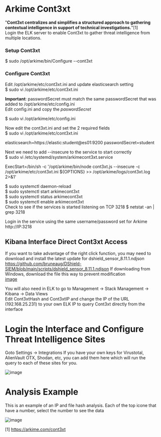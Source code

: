 # Arkime Cont3xt

"**Cont3xt centralizes and simplifies a structured approach to gathering contextual intelligence in support of technical investigations.**"[1]<br>
Login the ELK server to enable Cont3xt to gather threat intelligence from multiple locations.<br>

### Setup Cont3xt
$ sudo /opt/arkime/bin/Configure --cont3xt

### Configure Cont3xt
Edit /opt/arkime/etc/cont3xt.ini and update elasticsearch setting<br>
$ sudo vi /opt/arkime/etc/cont3xt.ini

**Important**: passwordSecret must match the same passwordSecret that was added to /opt/arkime/etc/config.ini<br>
Edit config.ini and copy the _paswordSecret_<br>

$ sudo vi /opt/arkime/etc/config.ini

Now edit the cont3xt.ini and set the 2 required fields<br>
$ sudo vi /opt/arkime/etc/cont3xt.ini

elasticsearch=https://elastic:student@es01:9200
passwordSecret=student

Next we need to add --insecure to the service to start correctly<br>
$ sudo vi /etc/systemd/system/arkimecont3xt.service

ExecStart=/bin/sh -c '/opt/arkime/bin/node cont3xt.js --insecure -c /opt/arkime/etc/cont3xt.ini ${OPTIONS} >> /opt/arkime/logs/cont3xt.log 2>&1'

$ sudo systemctl daemon-reload<br>
$ sudo systemctl start arkimecont3xt<br>
$ sudo systemctl status arkimecont3xt<br>
$ sudo systemctl enable arkimecont3xt<br>
Check to see if the services is started listening on TCP 3218
$ netstat -an | grep 3218<br>

Login in the service using the same username/password set for Arkime<br>
http://IP:3218

## Kibana Interface Direct Cont3xt Access
If you want to take advantage of the right click function, you may need to download and install the latest update for dshield_sensor_8.11.1.ndjson<br>
https://github.com/bruneaug/DShield-SIEM/blob/main/scripts/dshield_sensor_8.11.1.ndjson
If downloading from Windows, download the file this way to prevent modification<br>
[image](https://github.com/bruneaug/DShield-SIEM/assets/48228401/eb1877c6-78e1-4f26-adf6-ca6aaa6dbb1c)


You will also need in ELK to go to Management -> Stack Management -> Kibana -> Data Views<br>
Edit Cont3xtHash and Cont3xtIP and change the IP of the URL (192.168.25.231) to your own ELK IP to query Cont3xt directly from the interface<br>

# Login the Interface and Configure Threat Intelligence Sites
Goto Settings -> Integrations
If you have your own keys for Virustotal, AlienVault OTX, Shodan, etc, you can add them here which will run the query to each of these sites for you.

![image](https://github.com/bruneaug/DShield-SIEM/assets/48228401/01c24a0e-6a48-4244-98d8-fafa57ee9f8e)

# Analysis Example
This is an example of an IP and file hash analysis. Each of the top icone that have a number, select the number to see the data<br>

![image](https://github.com/bruneaug/DShield-SIEM/assets/48228401/72a8a4a0-4d06-4ad6-a327-b0254dbb92c7)


[1] https://arkime.com/cont3xt
